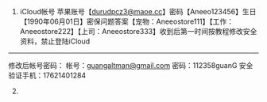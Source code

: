 1. iCloud帐号
苹果账号【durudpcz3@maoe.cc】密码【Aneeo123456】生日【1990年06月01日】密保问题答案【宠物：Aneeostore111】【工作：Aneeostore222】【上司：Aneeostore333】收到后第一时间按教程修改安全资料，禁止登陆iCloud
---
修改后帐号密码：
帐号：guangaltman@gmail.com
密码：112358guanG
安全验证手机：17621401284

2.